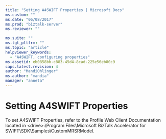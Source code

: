 ```yaml
---
title: "Setting A4SWIFT Properties | Microsoft Docs"
ms.custom: ""
ms.date: "06/08/2017"
ms.prod: "biztalk-server"
ms.reviewer: ""

ms.suite: ""
ms.tgt_pltfrm: ""
ms.topic: "article"
helpviewer_keywords: 
  - "A4SWIFT, configuring properties"
ms.assetid: eb0858bb-c883-45d4-8cad-225e56eb80c9
caps.latest.revision: 4
author: "MandiOhlinger"
ms.author: "mandia"
manager: "anneta"
---
```

# Setting A4SWIFT Properties
To set A4SWIFT Properties, refer to the Profile Web Client Documentation located in \<drive\>:\Program Files\Microsoft BizTalk Accelerator for SWIFT\SDK\Samples\CustomMRSRModel.